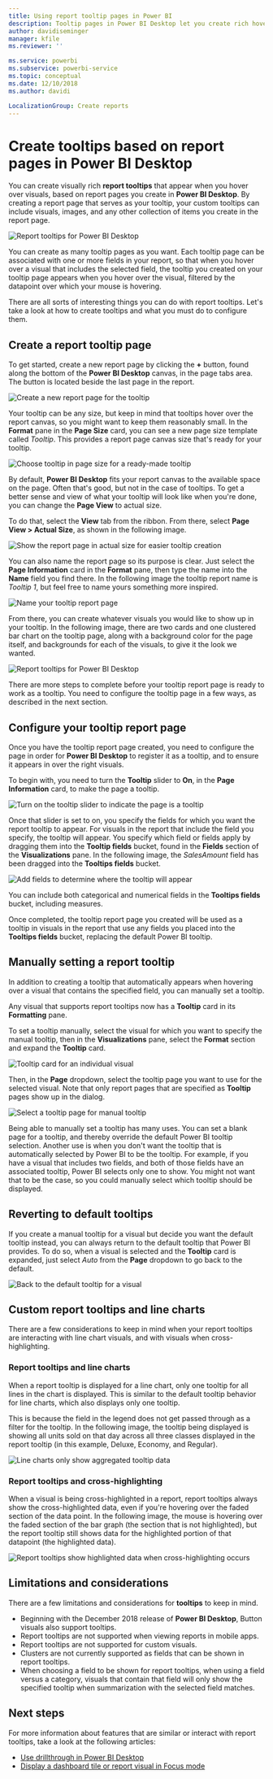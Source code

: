 ```yaml
---
title: Using report tooltip pages in Power BI 
description: Tooltip pages in Power BI Desktop let you create rich hover-based tooltips for visuals in your reports
author: davidiseminger
manager: kfile
ms.reviewer: ''

ms.service: powerbi
ms.subservice: powerbi-service
ms.topic: conceptual
ms.date: 12/10/2018
ms.author: davidi

LocalizationGroup: Create reports
---
```

# Create tooltips based on report pages in Power BI Desktop
You can create visually rich **report tooltips** that appear when you hover over visuals, based on report pages you create in **Power BI Desktop**. By creating a report page that serves as your tooltip, your custom tooltips can include visuals, images, and any other collection of items you create in the report page. 

![Report tooltips for Power BI Desktop](media/desktop-tooltips/desktop-tooltips_00a.png)

You can create as many tooltip pages as you want. Each tooltip page can be associated with one or more fields in your report, so that when you hover over a visual that includes the selected field, the tooltip you created on your tooltip page appears when you hover over the visual, filtered by the datapoint over which your mouse is hovering. 

There are all sorts of interesting things you can do with report tooltips. Let's take a look at how to create tooltips and what you must do to configure them.

## Create a report tooltip page
To get started, create a new report page by clicking the **+** button, found along the bottom of the **Power BI Desktop** canvas, in the page tabs area. The button is located beside the last page in the report. 

![Create a new report page for the tooltip](media/desktop-tooltips/desktop-tooltips_02.png)

Your tooltip can be any size, but keep in mind that tooltips hover over the report canvas, so you might want to keep them reasonably small. In the **Format** pane in the **Page Size** card, you can see a new page size template called *Tooltip*. This provides a report page canvas size that's ready for your tooltip.

![Choose tooltip in page size for a ready-made tooltip](media/desktop-tooltips/desktop-tooltips_03.png)

By default, **Power BI Desktop** fits your report canvas to the available space on the page. Often that's good, but not in the case of tooltips. To get a better sense and view of what your tooltip will look like when you're done, you can change the **Page View** to actual size. 

To do that, select the **View** tab from the ribbon. From there, select **Page View > Actual Size**, as shown in the following image.

![Show the report page in actual size for easier tooltip creation](media/desktop-tooltips/desktop-tooltips_04.png)

You can also name the report page so its purpose is clear. Just select the **Page Information** card in the **Format** pane, then type the name into the **Name** field you find there. In the following image the tooltip report name is *Tooltip 1*, but feel free to name yours something more inspired.

![Name your tooltip report page](media/desktop-tooltips/desktop-tooltips_05.png)

From there, you can create whatever visuals you would like to show up in your tooltip. In the following image, there are two cards and one clustered bar chart on the tooltip page, along with a background color for the page itself, and backgrounds for each of the visuals, to give it the look we wanted.

![Report tooltips for Power BI Desktop](media/desktop-tooltips/desktop-tooltips_06.png)

There are more steps to complete before your tooltip report page is ready to work as a tooltip. You need to configure the tooltip page in a few ways, as described in the next section. 

## Configure your tooltip report page

Once you have the tooltip report page created, you need to configure the page in order for **Power BI Desktop** to register it as a tooltip, and to ensure it appears in over the right visuals.

To begin with, you need to turn the **Tooltip** slider to **On**, in the **Page Information** card, to make the page a tooltip. 

![Turn on the tooltip slider to indicate the page is a tooltip](media/desktop-tooltips/desktop-tooltips_07.png)

Once that slider is set to on, you specify the fields for which you want the report tooltip to appear. For visuals in the report that include the field you specify, the tooltip will appear. You specify which field or fields apply by dragging them into the **Tooltip fields** bucket, found in the **Fields** section of the **Visualizations** pane. In the following image, the *SalesAmount* field has been dragged into the **Tooltips fields** bucket.

![Add fields to determine where the tooltip will appear](media/desktop-tooltips/desktop-tooltips_08.png)
 
You can include both categorical and numerical fields in the **Tooltips fields** bucket, including measures.

Once completed, the tooltip report page you created will be used as a tooltip in visuals in the report that use any fields you placed into the **Tooltips fields** bucket, replacing the default Power BI tooltip.

## Manually setting a report tooltip

In addition to creating a tooltip that automatically appears when hovering over a visual that contains the specified field, you can manually set a tooltip. 

Any visual that supports report tooltips now has a **Tooltip** card in its **Formatting** pane. 

To set a tooltip manually, select the visual for which you want to specify the manual tooltip, then in the **Visualizations** pane, select the **Format** section and expand the **Tooltip** card.

![Tooltip card for an individual visual](media/desktop-tooltips/desktop-tooltips_09.png)

Then, in the **Page** dropdown, select the tooltip page you want to use for the selected visual. Note that only report pages that are specified as **Tooltip** pages show up in the dialog.

![Select a tooltip page for manual tooltip](media/desktop-tooltips/desktop-tooltips_10.png)

Being able to manually set a tooltip has many uses. You can set a blank page for a tooltip, and thereby override the default Power BI tooltip selection. Another use is when you don't want the tooltip that is automatically selected by Power BI to be the tooltip. For example, if you have a visual that includes two fields, and both of those fields have an associated tooltip, Power BI selects only one to show. You might not want that to be the case, so you could manually select which tooltip should be displayed.

## Reverting to default tooltips

If you create a manual tooltip for a visual but decide you want the default tooltip instead, you can always return to the default tooltip that Power BI provides. To do so, when a visual is selected and the **Tooltip** card is expanded, just select *Auto* from the **Page** dropdown to go back to the default.

![Back to the default tooltip for a visual](media/desktop-tooltips/desktop-tooltips_11.png)

## Custom report tooltips and line charts

There are a few considerations to keep in mind when your report tooltips are interacting with line chart visuals, and with visuals when cross-highlighting.

### Report tooltips and line charts

When a report tooltip is displayed for a line chart, only one tooltip for all lines in the chart is displayed. This is similar to the default tooltip behavior for line charts, which also displays only one tooltip. 

This is because the field in the legend does not get passed through as a filter for the tooltip. In the following image, the tooltip being displayed is showing all units sold on that day across all three classes displayed in the report tooltip (in this example, Deluxe, Economy, and Regular). 

![Line charts only show aggregated tooltip data](media/desktop-tooltips/desktop-tooltips_12.png)

### Report tooltips and cross-highlighting

When a visual is being cross-highlighted in a report, report tooltips always show the cross-highlighted data, even if you're hovering over the faded section of the data point. In the following image, the mouse is hovering over the faded section of the bar graph (the section that is not highlighted), but the report tooltip still shows data for the highlighted portion of that datapoint (the highlighted data).

![Report tooltips show highlighted data when cross-highlighting occurs](media/desktop-tooltips/desktop-tooltips_13.png)



## Limitations and considerations
There are a few limitations and considerations for **tooltips** to keep in mind.

* Beginning with the December 2018 release of **Power BI Desktop**, Button visuals also support tooltips.
* Report tooltips are not supported when viewing reports in mobile apps. 
* Report tooltips are not supported for custom visuals. 
* Clusters are not currently supported as fields that can be shown in report tooltips. 
* When choosing a field to be shown for report tooltips, when using a field versus a category, visuals that contain that field will only show the specified tooltip when summarization with the selected field matches. 



## Next steps
For more information about features that are similar or interact with report tooltips, take a look at the following articles:

* [Use drillthrough in Power BI Desktop](desktop-drillthrough.md)
* [Display a dashboard tile or report visual in Focus mode](consumer/end-user-focus.md)

